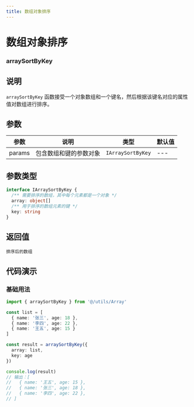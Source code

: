 ```yaml
---
title: 数组对象排序
---
```


# 数组对象排序

### arraySortByKey

## 说明

`arraySortByKey` 函数接受一个对象数组和一个键名，然后根据该键名对应的属性值对数组进行排序。

## 参数

| 参数   | 说明                   | 类型              | 默认值 |
| ------ | ---------------------- | ----------------- | ------ |
| params | 包含数组和键的参数对象 | `IArraySortByKey` | ---    |

## 参数类型

```ts
interface IArraySortByKey {
  /** 需要排序的数组，其中每个元素都是一个对象 */
  array: object[]
  /** 用于排序的数组元素的键 */
  key: string
}
```

## 返回值

`排序后的数组`

## 代码演示

### 基础用法

```ts
import { arraySortByKey } from '@/utils/Array'

const list = [
  { name: '张三', age: 18 },
  { name: '李四', age: 22 },
  { name: '王五', age: 15 }
]

const result = arraySortByKey({
  array: list,
  key: age
})

console.log(result)
// 输出：[
//   { name: '王五', age: 15 },
//   { name: '张三', age: 18 },
//   { name: '李四', age: 22 },
// ]
```
